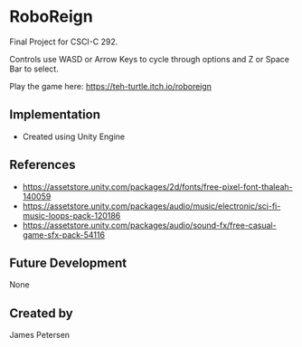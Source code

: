 # RoboReign
Final Project for CSCI-C 292.

Controls use WASD or Arrow Keys to cycle through options and Z or Space Bar to select.

Play the game here: https://teh-turtle.itch.io/roboreign
## Implementation
- Created using Unity Engine
## References
- https://assetstore.unity.com/packages/2d/fonts/free-pixel-font-thaleah-140059
- https://assetstore.unity.com/packages/audio/music/electronic/sci-fi-music-loops-pack-120186
- https://assetstore.unity.com/packages/audio/sound-fx/free-casual-game-sfx-pack-54116
## Future Development
None
## Created by
James Petersen
